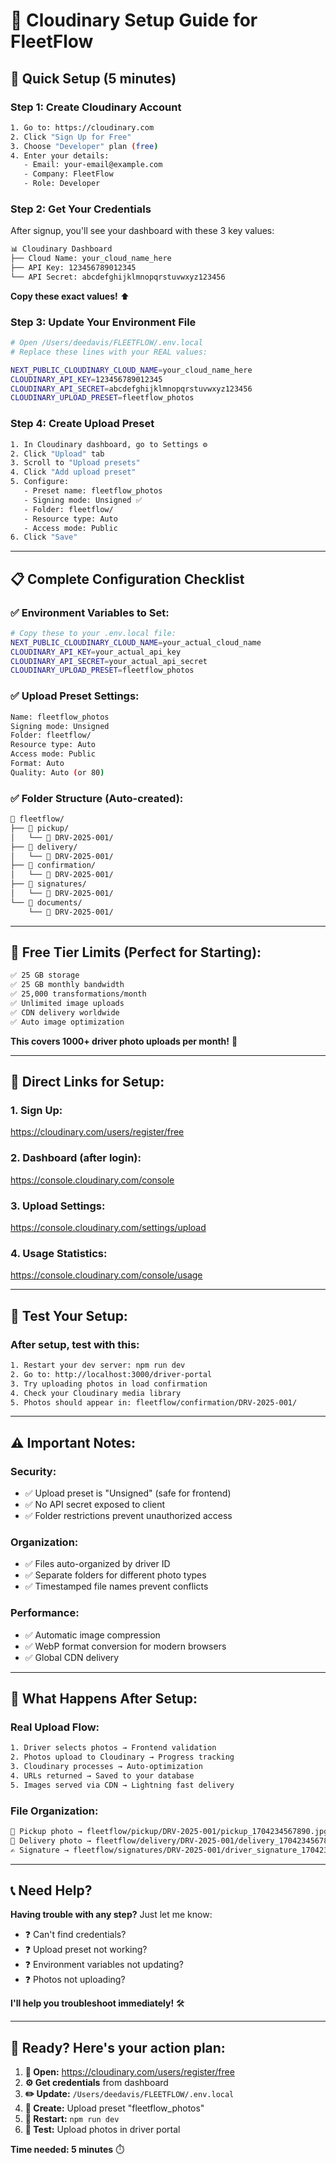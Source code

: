# 🔧 Cloudinary Setup Guide for FleetFlow

## 🎯 **Quick Setup (5 minutes)**

### **Step 1: Create Cloudinary Account**
```bash
1. Go to: https://cloudinary.com
2. Click "Sign Up for Free"
3. Choose "Developer" plan (free)
4. Enter your details:
   - Email: your-email@example.com
   - Company: FleetFlow
   - Role: Developer
```

### **Step 2: Get Your Credentials**
After signup, you'll see your dashboard with these 3 key values:

```bash
📊 Cloudinary Dashboard
├── Cloud Name: your_cloud_name_here
├── API Key: 123456789012345
└── API Secret: abcdefghijklmnopqrstuvwxyz123456
```

**Copy these exact values!** ⬆️

### **Step 3: Update Your Environment File**
```bash
# Open /Users/deedavis/FLEETFLOW/.env.local
# Replace these lines with your REAL values:

NEXT_PUBLIC_CLOUDINARY_CLOUD_NAME=your_cloud_name_here
CLOUDINARY_API_KEY=123456789012345  
CLOUDINARY_API_SECRET=abcdefghijklmnopqrstuvwxyz123456
CLOUDINARY_UPLOAD_PRESET=fleetflow_photos
```

### **Step 4: Create Upload Preset**
```bash
1. In Cloudinary dashboard, go to Settings ⚙️
2. Click "Upload" tab
3. Scroll to "Upload presets"
4. Click "Add upload preset"
5. Configure:
   - Preset name: fleetflow_photos
   - Signing mode: Unsigned ✅
   - Folder: fleetflow/
   - Resource type: Auto
   - Access mode: Public
6. Click "Save"
```

---

## 📋 **Complete Configuration Checklist**

### ✅ **Environment Variables to Set:**
```bash
# Copy these to your .env.local file:
NEXT_PUBLIC_CLOUDINARY_CLOUD_NAME=your_actual_cloud_name
CLOUDINARY_API_KEY=your_actual_api_key
CLOUDINARY_API_SECRET=your_actual_api_secret
CLOUDINARY_UPLOAD_PRESET=fleetflow_photos
```

### ✅ **Upload Preset Settings:**
```bash
Name: fleetflow_photos
Signing mode: Unsigned
Folder: fleetflow/
Resource type: Auto
Access mode: Public
Format: Auto
Quality: Auto (or 80)
```

### ✅ **Folder Structure (Auto-created):**
```bash
📁 fleetflow/
├── 📁 pickup/
│   └── 📁 DRV-2025-001/
├── 📁 delivery/  
│   └── 📁 DRV-2025-001/
├── 📁 confirmation/
│   └── 📁 DRV-2025-001/
├── 📁 signatures/
│   └── 📁 DRV-2025-001/
└── 📁 documents/
    └── 📁 DRV-2025-001/
```

---

## 🎯 **Free Tier Limits (Perfect for Starting):**

```bash
✅ 25 GB storage
✅ 25 GB monthly bandwidth  
✅ 25,000 transformations/month
✅ Unlimited image uploads
✅ CDN delivery worldwide
✅ Auto image optimization
```

**This covers 1000+ driver photo uploads per month!** 📸

---

## 🔗 **Direct Links for Setup:**

### **1. Sign Up:**
https://cloudinary.com/users/register/free

### **2. Dashboard (after login):**  
https://console.cloudinary.com/console

### **3. Upload Settings:**
https://console.cloudinary.com/settings/upload

### **4. Usage Statistics:**
https://console.cloudinary.com/console/usage

---

## 🧪 **Test Your Setup:**

### **After setup, test with this:**
```bash
1. Restart your dev server: npm run dev
2. Go to: http://localhost:3000/driver-portal
3. Try uploading photos in load confirmation
4. Check your Cloudinary media library
5. Photos should appear in: fleetflow/confirmation/DRV-2025-001/
```

---

## ⚠️ **Important Notes:**

### **Security:**
- ✅ Upload preset is "Unsigned" (safe for frontend)
- ✅ No API secret exposed to client
- ✅ Folder restrictions prevent unauthorized access

### **Organization:**
- ✅ Files auto-organized by driver ID
- ✅ Separate folders for different photo types
- ✅ Timestamped file names prevent conflicts

### **Performance:**
- ✅ Automatic image compression
- ✅ WebP format conversion for modern browsers
- ✅ Global CDN delivery

---

## 🚀 **What Happens After Setup:**

### **Real Upload Flow:**
```bash
1. Driver selects photos → Frontend validation
2. Photos upload to Cloudinary → Progress tracking  
3. Cloudinary processes → Auto-optimization
4. URLs returned → Saved to your database
5. Images served via CDN → Lightning fast delivery
```

### **File Organization:**
```bash
📸 Pickup photo → fleetflow/pickup/DRV-2025-001/pickup_1704234567890.jpg
🚚 Delivery photo → fleetflow/delivery/DRV-2025-001/delivery_1704234567890.jpg  
✍️ Signature → fleetflow/signatures/DRV-2025-001/driver_signature_1704234567890.png
```

---

## 📞 **Need Help?**

**Having trouble with any step?** Just let me know:
- ❓ Can't find credentials? 
- ❓ Upload preset not working?
- ❓ Environment variables not updating?
- ❓ Photos not uploading?

**I'll help you troubleshoot immediately!** 🛠️

---

## 🎉 **Ready? Here's your action plan:**

1. **📝 Open:** https://cloudinary.com/users/register/free
2. **⚙️ Get credentials** from dashboard  
3. **✏️ Update:** `/Users/deedavis/FLEETFLOW/.env.local`
4. **🔧 Create:** Upload preset "fleetflow_photos"
5. **🚀 Restart:** `npm run dev`
6. **📸 Test:** Upload photos in driver portal

**Time needed: 5 minutes** ⏱️
